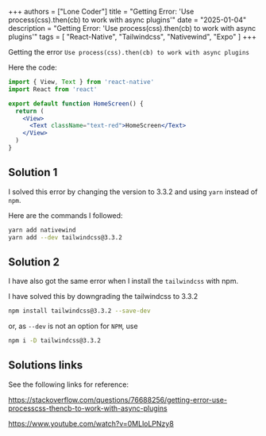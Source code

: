 +++
authors = ["Lone Coder"]
title = "Getting Error: 'Use process(css).then(cb) to work with async plugins'"
date = "2025-01-04"
description = "Getting Error: 'Use process(css).then(cb) to work with async plugins'"
tags = [
    "React-Native", "Tailwindcss", "Nativewind", "Expo"
]
+++

Getting the error `Use process(css).then(cb) to work with async plugins`

Here the code:
```jsx
import { View, Text } from 'react-native'
import React from 'react'

export default function HomeScreen() {
  return (
    <View>
      <Text className="text-red">HomeScreen</Text>
    </View>
  )
}
```

## Solution 1

I solved this error by changing the version to 3.3.2 and using `yarn` instead of `npm`.

Here are the commands I followed:
```bash
yarn add nativewind
yarn add --dev tailwindcss@3.3.2
```

## Solution 2

I have also got the same error when I install the `tailwindcss` with npm.

I have solved this by downgrading the tailwindcss to 3.3.2
```bash
npm install tailwindcss@3.3.2 --save-dev
```
or, as `--dev` is not an option for `NPM`, use 
```bash
npm i -D tailwindcss@3.3.2
```

## Solutions links

See the following links for reference:

https://stackoverflow.com/questions/76688256/getting-error-use-processcss-thencb-to-work-with-async-plugins

https://www.youtube.com/watch?v=0MLloLPNzy8




